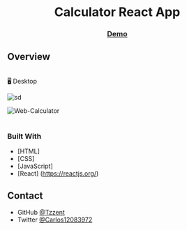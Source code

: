<!-- Please update value in the {}  -->

<h1 align="center">Calculator React App</h1>

<div align="center">
  <h3>
    <a href="https://tzzent.github.io/Calculator-React-App/">
      Demo
    </a>
  </h3>
</div>

<!-- OVERVIEW -->

## Overview
<br>
🖥️ Desktop<br>

![sd](https://user-images.githubusercontent.com/86677547/200701171-473ab4e1-0810-471a-9cb7-1133bdd6a414.png)

![Web-Calculator](https://user-images.githubusercontent.com/86677547/200699702-9efe41fe-3e48-4964-b2ae-b011262ab75b.png)
<br>
<br>
### Built With

<!-- This section should list any major frameworks that you built your project using. Here are a few examples.-->

- [HTML]
- [CSS]
- [JavaScript]
- [React] (https://reactjs.org/)

## Contact

- GitHub [@Tzzent](https://github.com/Tzzent)
- Twitter [@Carlos12083972](https://twitter.com/Carlos12083972)
